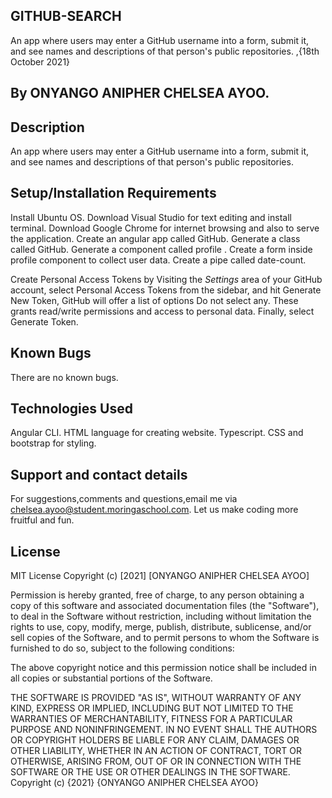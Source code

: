 ## GITHUB-SEARCH
An app where users may enter a GitHub username into a form, submit it, and see names and descriptions of that person's public repositories. ,{18th October 2021}

## By ONYANGO ANIPHER CHELSEA AYOO.
## Description
An app where users may enter a GitHub username into a form, submit it, and see names and descriptions of that person's public repositories.

## Setup/Installation Requirements
Install Ubuntu OS. Download Visual Studio for text editing and install terminal. Download Google Chrome for internet browsing and also to serve the application. Create an angular app called GitHub. Generate a class called GitHub. Generate a component called profile . Create a form inside profile component to collect user data. Create a pipe called date-count.

Create Personal Access Tokens by Visiting the _Settings_ area of your GitHub account, select Personal Access Tokens from the sidebar, and hit Generate New Token, GitHub will offer a list of options Do not select any. These grants read/write permissions and access to personal data. Finally, select Generate Token. 

## Known Bugs
There are no known bugs.

## Technologies Used
 Angular CLI. HTML language for creating website. Typescript. CSS and bootstrap for styling.

## Support and contact details
For suggestions,comments and questions,email me via chelsea.ayoo@student.moringaschool.com. Let us make coding more fruitful and fun.

## License
MIT License Copyright (c) [2021] [ONYANGO ANIPHER CHELSEA AYOO]

Permission is hereby granted, free of charge, to any person obtaining a copy of this software and associated documentation files (the "Software"), to deal in the Software without restriction, including without limitation the rights to use, copy, modify, merge, publish, distribute, sublicense, and/or sell copies of the Software, and to permit persons to whom the Software is furnished to do so, subject to the following conditions:

The above copyright notice and this permission notice shall be included in all copies or substantial portions of the Software.

THE SOFTWARE IS PROVIDED "AS IS", WITHOUT WARRANTY OF ANY KIND, EXPRESS OR IMPLIED, INCLUDING BUT NOT LIMITED TO THE WARRANTIES OF MERCHANTABILITY, FITNESS FOR A PARTICULAR PURPOSE AND NONINFRINGEMENT. IN NO EVENT SHALL THE AUTHORS OR COPYRIGHT HOLDERS BE LIABLE FOR ANY CLAIM, DAMAGES OR OTHER LIABILITY, WHETHER IN AN ACTION OF CONTRACT, TORT OR OTHERWISE, ARISING FROM, OUT OF OR IN CONNECTION WITH THE SOFTWARE OR THE USE OR OTHER DEALINGS IN THE SOFTWARE. Copyright (c) {2021} {ONYANGO ANIPHER CHELSEA AYOO}
